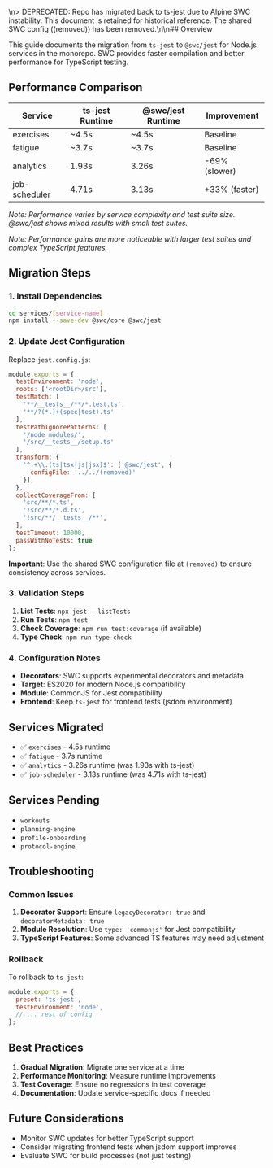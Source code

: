 \n> DEPRECATED: Repo has migrated back to ts-jest due to Alpine SWC instability. This document is retained for historical reference. The shared SWC config ((removed)) has been removed.\n\n## Overview

This guide documents the migration from `ts-jest` to `@swc/jest` for Node.js services in the monorepo. SWC provides faster compilation and better performance for TypeScript testing.

## Performance Comparison

| Service | ts-jest Runtime | @swc/jest Runtime | Improvement |
|---------|----------------|-------------------|-------------|
| exercises | ~4.5s | ~4.5s | Baseline |
| fatigue | ~3.7s | ~3.7s | Baseline |
| analytics | 1.93s | 3.26s | -69% (slower) |
| job-scheduler | 4.71s | 3.13s | +33% (faster) |

*Note: Performance varies by service complexity and test suite size. @swc/jest shows mixed results with small test suites.*

*Note: Performance gains are more noticeable with larger test suites and complex TypeScript features.*

## Migration Steps

### 1. Install Dependencies

```bash
cd services/[service-name]
npm install --save-dev @swc/core @swc/jest
```

### 2. Update Jest Configuration

Replace `jest.config.js`:

```javascript
module.exports = {
  testEnvironment: 'node',
  roots: ['<rootDir>/src'],
  testMatch: [
    '**/__tests__/**/*.test.ts',
    '**/?(*.)+(spec|test).ts'
  ],
  testPathIgnorePatterns: [
    '/node_modules/',
    '/src/__tests__/setup.ts'
  ],
  transform: {
    '^.+\\.(ts|tsx|js|jsx)$': ['@swc/jest', { 
      configFile: '../../(removed)' 
    }],
  },
  collectCoverageFrom: [
    'src/**/*.ts',
    '!src/**/*.d.ts',
    '!src/**/__tests__/**',
  ],
  testTimeout: 10000,
  passWithNoTests: true
};
```

**Important**: Use the shared SWC configuration file at `(removed)` to ensure consistency across services.

### 3. Validation Steps

1. **List Tests**: `npx jest --listTests`
2. **Run Tests**: `npm test`
3. **Check Coverage**: `npm run test:coverage` (if available)
4. **Type Check**: `npm run type-check`

### 4. Configuration Notes

- **Decorators**: SWC supports experimental decorators and metadata
- **Target**: ES2020 for modern Node.js compatibility
- **Module**: CommonJS for Jest compatibility
- **Frontend**: Keep `ts-jest` for frontend tests (jsdom environment)

## Services Migrated

- ✅ `exercises` - 4.5s runtime
- ✅ `fatigue` - 3.7s runtime
- ✅ `analytics` - 3.26s runtime (was 1.93s with ts-jest)
- ✅ `job-scheduler` - 3.13s runtime (was 4.71s with ts-jest)

## Services Pending

- `workouts`
- `planning-engine`
- `profile-onboarding`
- `protocol-engine`

## Troubleshooting

### Common Issues

1. **Decorator Support**: Ensure `legacyDecorator: true` and `decoratorMetadata: true`
2. **Module Resolution**: Use `type: 'commonjs'` for Jest compatibility
3. **TypeScript Features**: Some advanced TS features may need adjustment

### Rollback

To rollback to `ts-jest`:

```javascript
module.exports = {
  preset: 'ts-jest',
  testEnvironment: 'node',
  // ... rest of config
};
```

## Best Practices

1. **Gradual Migration**: Migrate one service at a time
2. **Performance Monitoring**: Measure runtime improvements
3. **Test Coverage**: Ensure no regressions in test coverage
4. **Documentation**: Update service-specific docs if needed

## Future Considerations

- Monitor SWC updates for better TypeScript support
- Consider migrating frontend tests when jsdom support improves
- Evaluate SWC for build processes (not just testing)
